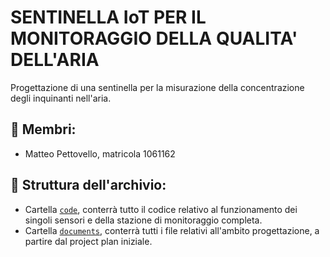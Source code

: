 # SENTINELLA IoT PER IL MONITORAGGIO DELLA QUALITA' DELL'ARIA
Progettazione di una sentinella per la misurazione della concentrazione degli inquinanti nell'aria.
## :construction_worker: Membri:
* Matteo Pettovello, matricola 1061162
## :open_file_folder: Struttura dell'archivio:
* Cartella <code>[code](code/)</code>, conterrà tutto il codice relativo al funzionamento dei singoli sensori e della stazione di monitoraggio completa.
* Cartella <code>[documents](documents/)</code>, conterrà tutti i file relativi all'ambito progettazione, a partire dal project plan iniziale.
